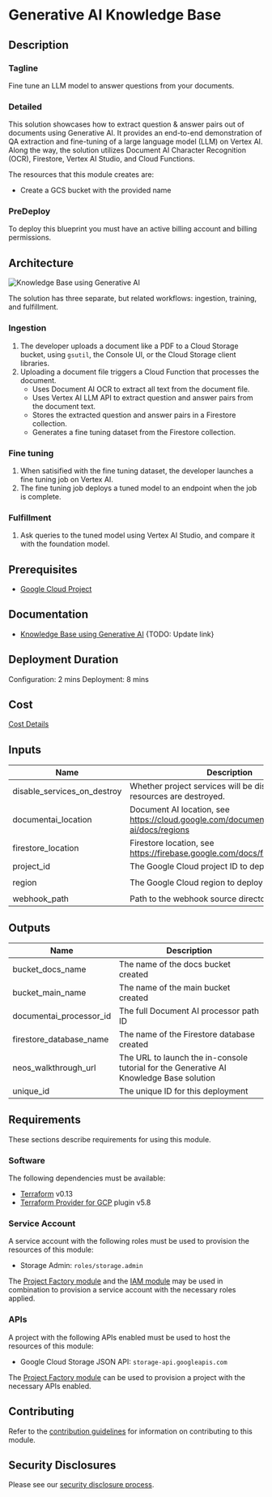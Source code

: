 # Generative AI Knowledge Base

## Description
### Tagline
Fine tune an LLM model to answer questions from your documents.

### Detailed
This solution showcases how to extract question & answer pairs out of documents
using Generative AI. It provides an end-to-end demonstration of QA extraction and
fine-tuning of a large language model (LLM) on Vertex AI. Along the way, the
solution utilizes Document AI Character Recognition (OCR), Firestore,
Vertex AI Studio, and Cloud Functions.

The resources that this module creates are:

- Create a GCS bucket with the provided name

### PreDeploy
To deploy this blueprint you must have an active billing account and billing permissions.

## Architecture
![Knowledge Base using Generative AI]()
<!-- TODO: Update the image with the correct diagram -->

The solution has three separate, but related workflows: ingestion, training,
and fulfillment.

### Ingestion
1. The developer uploads a document like a PDF to a Cloud Storage bucket, using `gsutil`,
   the Console UI, or the Cloud Storage client libraries.
1. Uploading a document file triggers a Cloud Function that processes the document.
   - Uses Document AI OCR to extract all text from the document file.
   - Uses Vertex AI LLM API to extract question and answer pairs from the document text.
   - Stores the extracted question and answer pairs in a Firestore collection.
   - Generates a fine tuning dataset from the Firestore collection.

### Fine tuning
1. When satisified with the fine tuning dataset, the developer launches a fine tuning job on Vertex AI.
1. The fine tuning job deploys a tuned model to an endpoint when the job is complete.

### Fulfillment
1. Ask queries to the tuned model using Vertex AI Studio, and compare it with the foundation model.

## Prerequisites
- [Google Cloud Project](https://cloud.google.com/resource-manager/docs/creating-managing-projects)

## Documentation
- [Knowledge Base using Generative AI]()
{TODO: Update link}

## Deployment Duration
Configuration: 2 mins
Deployment: 8 mins

## Cost
[Cost Details](https://cloud.google.com/products/calculator-legacy#id=94ab5d75-4134-410f-b2d0-350762ae2588)

<!-- BEGINNING OF PRE-COMMIT-TERRAFORM DOCS HOOK -->
## Inputs

| Name | Description | Type | Default | Required |
|------|-------------|------|---------|:--------:|
| disable\_services\_on\_destroy | Whether project services will be disabled when the resources are destroyed. | `bool` | `false` | no |
| documentai\_location | Document AI location, see https://cloud.google.com/document-ai/docs/regions | `string` | `"us"` | no |
| firestore\_location | Firestore location, see https://firebase.google.com/docs/firestore/locations | `string` | `"nam5"` | no |
| project\_id | The Google Cloud project ID to deploy to | `string` | n/a | yes |
| region | The Google Cloud region to deploy to | `string` | `"us-central1"` | no |
| webhook\_path | Path to the webhook source directory | `string` | `"webhook"` | no |

## Outputs

| Name | Description |
|------|-------------|
| bucket\_docs\_name | The name of the docs bucket created |
| bucket\_main\_name | The name of the main bucket created |
| documentai\_processor\_id | The full Document AI processor path ID |
| firestore\_database\_name | The name of the Firestore database created |
| neos\_walkthrough\_url | The URL to launch the in-console tutorial for the Generative AI Knowledge Base solution |
| unique\_id | The unique ID for this deployment |

<!-- END OF PRE-COMMIT-TERRAFORM DOCS HOOK -->

## Requirements

These sections describe requirements for using this module.

### Software

The following dependencies must be available:

- [Terraform][terraform] v0.13
- [Terraform Provider for GCP][terraform-provider-gcp] plugin v5.8

### Service Account

A service account with the following roles must be used to provision
the resources of this module:

- Storage Admin: `roles/storage.admin`

The [Project Factory module][project-factory-module] and the
[IAM module][iam-module] may be used in combination to provision a
service account with the necessary roles applied.

### APIs

A project with the following APIs enabled must be used to host the
resources of this module:

- Google Cloud Storage JSON API: `storage-api.googleapis.com`

The [Project Factory module][project-factory-module] can be used to
provision a project with the necessary APIs enabled.

## Contributing

Refer to the [contribution guidelines](./docs/CONTRIBUTING.md) for
information on contributing to this module.

[iam-module]: https://registry.terraform.io/modules/terraform-google-modules/iam/google
[project-factory-module]: https://registry.terraform.io/modules/terraform-google-modules/project-factory/google
[terraform-provider-gcp]: https://www.terraform.io/docs/providers/google/index.html
[terraform]: https://www.terraform.io/downloads.html

## Security Disclosures

Please see our [security disclosure process](./SECURITY.md).
